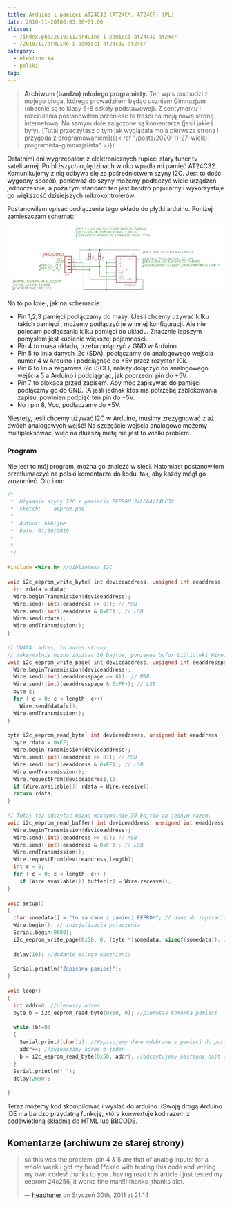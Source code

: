 ```yaml
---
title: Arduino i pamięci AT24C32 (AT24C*, AT24CP) [PL]
date: 2010-11-20T00:03:06+01:00
aliases:
  - /index.php/2010/11/arduino-i-pamieci-at24c32-at24c/
  - /2010/11/arduino-i-pamieci-at24c32-at24c/
category:
  - elektronika
  - polski
tag:
---
```


> **Archiwum (bardzo) młodego programisty.** Ten wpis pochodzi z mojego bloga, którego prowadziłem będąc uczniem Gimnazjum (obecnie są to klasy 6-8 szkoły podstawowej). Z sentymentu i rozczulenia postanowiłem przenieść te treści na moją nową stronę internetową. Na samym dole załączone są komentarze (jeśli jakieś były). [Tutaj przeczytasz o tym jak wyglądała moja pierwsza strona i przygoda z programowaniem]({{< ref "/posts/2020-11-27-wielki-programista-gimnazjalista" >}})
> 

Ostatnimi dni wygrzebałem z elektronicznych rupieci stary tuner tv satelitarnej. Po bliższych oględzinach w oko wpadła mi pamięć AT24C32. Komunikujemy z nią odbywa się za pośrednictwem szyny I2C. Jest to dość wy﻿godny sposób, ponieważ do szyny możemy podłączyć wiele urządzeń jednocześnie, a poza tym standard ten jest bardzo popularny i wykorzystuje go większość dzisiejszych mikrokontrolerów.

Postanowiłem opisać podłączenie tego układu do płytki arduino. Poniżej zamieszczam schemat:

![Podłączenie pamięci AT24C32 do Arduino](at24cp.jpg)



No to po kolei, jak na schemacie:

- Pin 1,2,3 pamięci podłączamy do masy. (Jeśli chcemy używać kilku takich pamięci , możemy podłączyć je w innej konfiguracji. Ale nie polecam podłączania kilku pamięci do układu. Znacznie lepszym pomysłem jest kupienie większej pojemności.
- Pin 4 to masa układu, trzeba połączyć z GND w Arduino.
- Pin 5 to linia danych i2c (SDA), podłączamy do analogowego wejścia numer 4 w Arduino i podciągnąć do +5v przez rezystor 10k.
- Pin 6 to linia zegarowa i2c (SCL), należy dołączyć do analogowego wejścia 5 a Arduino i podciągnąć, jak poprzedni pin do +5V.
- Pin 7 to blokada przed zapisem. Aby móc zapisywać do pamięci podłączmy go do GND. (A jeśli jednak ktoś ma potrzebę zablokowania zapisu, powinien podpiąć ten pin do +5V.
- No i pin 8, Vcc, podłączamy do +5V.

Niestety, jeśli chcemy używać I2C w Arduino, musimy zrezygnować z aż dwóch analogowych wejść! Na szczęście wejścia analogowe możemy multipleksować, więc na dłuższą metę nie jest to wielki problem.

### Program

Nie jest to mój program, można go znaleźć w sieci. Natomiast postanowiłem przetłumaczyć na polski komentarze do kodu, tak, aby każdy mógł go zrozumieć. Oto i on:

```c
/* 
 *  Używanie szyny I2C z pamiecia EEPROM 24LC64/24LC32
 *  Sketch:    eeprom.pde
 *  
 *  Author: hkhijhe
 *  Date: 01/10/2010
 * 
 *   
 */

#include <Wire.h> //biblioteka I2C

void i2c_eeprom_write_byte( int deviceaddress, unsigned int eeaddress, byte data ) {
  int rdata = data;
  Wire.beginTransmission(deviceaddress);
  Wire.send((int)(eeaddress >> 8)); // MSB
  Wire.send((int)(eeaddress & 0xFF)); // LSB
  Wire.send(rdata);
  Wire.endTransmission();
}

// UWAGA: adres, to adres strony
// maksymalnie mozna zapisać 30 bajtow, poniewaz bufor biblioteki Wire.h uzywa 32-bajtowego buforu.
void i2c_eeprom_write_page( int deviceaddress, unsigned int eeaddresspage, byte* data, byte length ) {
  Wire.beginTransmission(deviceaddress);
  Wire.send((int)(eeaddresspage >> 8)); // MSB
  Wire.send((int)(eeaddresspage & 0xFF)); // LSB
  byte c;
  for ( c = 0; c < length; c++)
    Wire.send(data[c]);
  Wire.endTransmission();
}

byte i2c_eeprom_read_byte( int deviceaddress, unsigned int eeaddress ) {
  byte rdata = 0xFF;
  Wire.beginTransmission(deviceaddress);
  Wire.send((int)(eeaddress >> 8)); // MSB
  Wire.send((int)(eeaddress & 0xFF)); // LSB
  Wire.endTransmission();
  Wire.requestFrom(deviceaddress,1);
  if (Wire.available()) rdata = Wire.receive();
  return rdata;
}

// Tutaj tez odczytac mozna maksymalnie 30 bajtow za jednym razem.
void i2c_eeprom_read_buffer( int deviceaddress, unsigned int eeaddress, byte *buffer, int length ) {
  Wire.beginTransmission(deviceaddress);
  Wire.send((int)(eeaddress >> 8)); // MSB
  Wire.send((int)(eeaddress & 0xFF)); // LSB
  Wire.endTransmission();
  Wire.requestFrom(deviceaddress,length);
  int c = 0;
  for ( c = 0; c < length; c++ )
    if (Wire.available()) buffer[c] = Wire.receive();
}

void setup()
{
  char somedata[] = "to sa dane z pamieci EEPROM"; // dane do zapisania w pamieci
  Wire.begin(); // inicjalizacja polaczenia
  Serial.begin(9600);
  i2c_eeprom_write_page(0x50, 0, (byte *)somedata, sizeof(somedata)); // zapis do pamieci. 0x50 to domyslny adres ukladu 24c32/24c64. Zapisujemy pierwsza(0) komorke pamieci.

  delay(10); //dodanie malego opoznienia

  Serial.println("Zapisano pamiec!");
}

void loop()
{
  int addr=0; //pierwszy adres
  byte b = i2c_eeprom_read_byte(0x50, 0); //pierwsza komorka pamieci

  while (b!=0)
  {
    Serial.print((char)b); //Wypisujemy dane odebrane z pamieci do portu szeregowego.
    addr++; //zwiekszamy adres o jeden
    b = i2c_eeprom_read_byte(0x50, addr); //odczytujemy nastepny bajt danych
  }
  Serial.println(" ");
  delay(2000);

}
```

Teraz możemy kod skompilować i wysłać do arduino.
(Swoją drogą Arduino IDE ma bardzo przydatną funkcję, która konwertuje kod razem z podświetloną składnią do HTML lub BBCODE.

## Komentarze (archiwum ze starej strony)

> so this was the problem, pin 4 & 5 are that of analog inputs!
for a whole week i got my head f*cked with testing this code and writing my own codes! thanks to you , having read this article i just tested my eeprom 24c256, it works fine man!!! thanks ,thanks alot.
> 
> — [headtuner](http://hotresistor.blogspot.com/) on Styczeń 30th, 2011 at 21:14